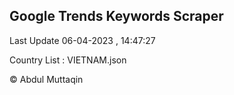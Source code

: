 

## Google Trends Keywords Scraper 
 
Last Update 06-04-2023 , 14:47:27

Country List :
VIETNAM.json



© Abdul Muttaqin 

